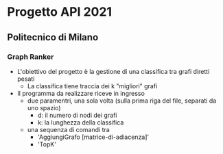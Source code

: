 # Progetto API 2021
## Politecnico di Milano
### Graph Ranker
- L'obiettivo del progetto è la gestione di una classifica tra grafi diretti pesati
    - La classifica tiene traccia dei k "migliori" grafi
- Il programma da realizzare riceve in ingresso
    - due paramentri, una sola volta (sulla prima riga del file, separati da uno spazio)
        - d: il numero di nodi dei grafi
        - k: la lunghezza della classifica
    - una sequenza di comandi tra
        - 'AggiungiGrafo [matrice-di-adiacenza]'
        - 'TopK'
